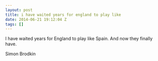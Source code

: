 ```yaml
---
layout: post
title: i have waited years for england to play like
date: 2014-06-21 19:12:04 Z
tags: []
---
```

I have waited years for England to play like Spain. And now they finally have.

Simon Brodkin

